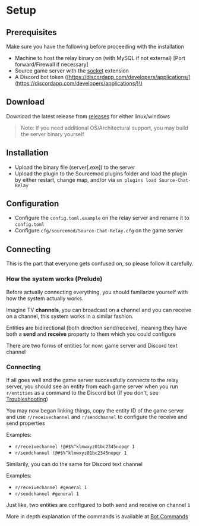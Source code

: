 # Setup

## Prerequisites

Make sure you have the following before proceeding with the installation

* Machine to host the relay binary on \(with MySQL if not external\) \[Port forward/Firewall if necessary\]
* Source game server with the [socket](https://forums.alliedmods.net/showthread.php?t=67640) extension
* A Discord bot token \([https://discordapp.com/developers/applications/](https://discordapp.com/developers/applications/)\)

## Download

Download the latest release from [releases](https://github.com/rumblefrog/source-chat-relay/releases) for either linux/windows

> Note: If you need additional OS/Architectural support, you may build the server binary yourself

## Installation

* Upload the binary file \(server\[.exe\]\) to the server
* Upload the plugin to the Sourcemod plugins folder and load the plugin by either restart, change map, and/or via `sm plugins load Source-Chat-Relay`

## Configuration

* Configure the `config.toml.example` on the relay server and rename it to `config.toml`
* Configure `cfg/sourcemod/Source-Chat-Relay.cfg` on the game server

## Connecting

This is the part that everyone gets confused on, so please follow it carefully.

### How the system works \(Prelude\)

Before actually connecting everything, you should familarize yourself with how the system actually works.

Imagine TV **channels**, you can broadcast on a channel and you can receive on a channel, this system works in a similar fashion.

Entities are bidirectional \(both direction send/receive\), meaning they have both a **send** and **receive** property to them which you could configure

There are two forms of entities for now: game server and Discord text channel

### Connecting

If all goes well and the game server successfully connects to the relay server, you should see an entity from each game server when you run `r/entities` as a command to the Discord bot \(If you don't, see [Troubleshooting](../support/troubleshooting.md)\)

You may now began linking things, copy the entity ID of the game server and use `r/receivechannel` and `r/sendchannel` to configure the receive and send properties

Examples:

* `r/receivechannel !@#$%^klmwxyz01bc2345nopqr 1`
* `r/sendchannel !@#$%^klmwxyz01bc2345nopqr 1`

Similarily, you can do the same for Discord text channel

Examples:

* `r/receivechannel #general 1`
* `r/sendchannel #general 1`

Just like, two entities are configured to both send and receive on channel `1`

More in depth explanation of the commands is available at [Bot Commands](bot-commands.md)

